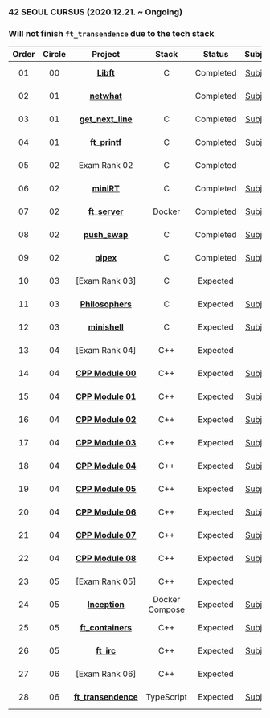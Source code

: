 ### 42 SEOUL CURSUS (2020.12.21. ~ Ongoing)
### Will not finish `ft_transendence` due to the tech stack

 |Order|Circle|Project|Stack|Status|Subject|Score|
 |:---:|:---:|:---:|:---:|:---:|:---:|:---:|
 |01|00|[**Libft**](https://github.com/bigpel66/42-cursus/tree/main/circle-00/Libft)|C|Completed|[Subject](https://github.com/bigpel66/42-cursus/blob/main/circle-00/circle00%20-%20Libft.pdf)|[![jseo](https://badge42.herokuapp.com/api/project/jseo/Libft)](https://github.com/JaeSeoKim/badge42)|
 |02|01|[**netwhat**](https://bigpel66.oopy.io/library/42/inner-circle/2)||Completed|[Subject](https://github.com/bigpel66/42-cursus/blob/main/circle-01/circle01%20-%20netwhat.pdf)|[![jseo](https://badge42.herokuapp.com/api/project/jseo/netwhat)](https://github.com/JaeSeoKim/badge42)|
 |03|01|[**get_next_line**](https://github.com/bigpel66/42-cursus/tree/main/circle-01/get_next_line)|C|Completed|[Subject](https://github.com/bigpel66/42-cursus/blob/main/circle-01/circle01%20-%20get_next_line.pdf)|[![jseo](https://badge42.herokuapp.com/api/project/jseo/get_next_line)](https://github.com/JaeSeoKim/badge42)|
 |04|01|[**ft_printf**](https://github.com/bigpel66/42-cursus/tree/main/circle-01/ft_printf)|C|Completed|[Subject](https://github.com/bigpel66/42-cursus/blob/main/circle-01/circle01%20-%20ft_printf.pdf)|[![jseo](https://badge42.herokuapp.com/api/project/jseo/ft_printf)](https://github.com/JaeSeoKim/badge42)|
 |05|02|Exam Rank 02|C|Completed||100 / 100|
 |06|02|[**miniRT**](https://github.com/bigpel66/42-cursus/tree/main/circle-02/miniRT)|C|Completed|[Subject](https://github.com/bigpel66/42-cursus/blob/main/circle-02/circle02%20-%20miniRT.pdf)|[![jseo](https://badge42.herokuapp.com/api/project/jseo/miniRT)](https://github.com/JaeSeoKim/badge42)|
 |07|02|[**ft_server**](https://github.com/bigpel66/42-cursus/tree/main/circle-02/ft_server)|Docker|Completed|[Subject](https://github.com/bigpel66/42-cursus/blob/main/circle-02/circle02%20-%20ft_server.pdf)|[![jseo](https://badge42.herokuapp.com/api/project/jseo/ft_server)](https://github.com/JaeSeoKim/badge42)|
 |08|02|[**push_swap**](https://github.com/bigpel66/42-cursus/tree/main/circle-02/push_swap)|C|Completed|[Subject](https://github.com/bigpel66/42-cursus/blob/main/circle-02/circle02%20-%20push_swap.pdf)|[![jseo](https://badge42.herokuapp.com/api/project/jseo/push_swap)](https://github.com/JaeSeoKim/badge42)|
 |09|02|[**pipex**](https://github.com/bigpel66/42-cursus/tree/main/circle-02/pipex)|C|Completed|[Subject](https://github.com/bigpel66/42-cursus/blob/main/circle-02/circle02%20-%20pipex.pdf)|[![jseo](https://badge42.herokuapp.com/api/project/jseo/pipex)](https://github.com/JaeSeoKim/badge42)|
 |10|03|[Exam Rank 03]|C|Expected||? / 100|
 |11|03|[**Philosophers**](https://github.com/bigpel66/42-cursus/tree/main/circle-03/Philosophers)|C|Expected|[Subject](https://github.com/bigpel66/42-cursus/blob/main/circle-03/circle03%20-%20Philosophers.pdf)|[![jseo](https://badge42.herokuapp.com/api/project/jseo/Philosophers)](https://github.com/JaeSeoKim/badge42)|
 |12|03|[**minishell**](https://github.com/bigpel66/42-cursus/tree/main/circle-03/minishell)|C|Expected|[Subject]()|? / 100|
 |13|04|[Exam Rank 04]|C++|Expected||? / 100|
 |14|04|[**CPP Module 00**](https://github.com/bigpel66/42-cursus/tree/main/circle-04/CPP%20Module%2000)|C++|Expected|[Subject]()|? / 100|
 |15|04|[**CPP Module 01**](https://github.com/bigpel66/42-cursus/tree/main/circle-04/CPP%20Module%2001)|C++|Expected|[Subject]()|? / 100|
 |16|04|[**CPP Module 02**](https://github.com/bigpel66/42-cursus/tree/main/circle-04/CPP%20Module%2002)|C++|Expected|[Subject]()|? / 100|
 |17|04|[**CPP Module 03**](https://github.com/bigpel66/42-cursus/tree/main/circle-04/CPP%20Module%2003)|C++|Expected|[Subject]()|? / 100|
 |18|04|[**CPP Module 04**](https://github.com/bigpel66/42-cursus/tree/main/circle-04/CPP%20Module%2004)|C++|Expected|[Subject]()|? / 100|
 |19|04|[**CPP Module 05**](https://github.com/bigpel66/42-cursus/tree/main/circle-04/CPP%20Module%2005)|C++|Expected|[Subject]()|? / 100|
 |20|04|[**CPP Module 06**](https://github.com/bigpel66/42-cursus/tree/main/circle-04/CPP%20Module%2006)|C++|Expected|[Subject]()|? / 100|
 |21|04|[**CPP Module 07**](https://github.com/bigpel66/42-cursus/tree/main/circle-04/CPP%20Module%2007)|C++|Expected|[Subject]()|? / 100|
 |22|04|[**CPP Module 08**](https://github.com/bigpel66/42-cursus/tree/main/circle-04/CPP%20Module%2008)|C++|Expected|[Subject]()|? / 100|
 |23|05|[Exam Rank 05]|C++|Expected||? / 100|
 |24|05|[**Inception**](https://github.com/bigpel66/42-cursus/tree/main/circle-05/Inception)|Docker Compose|Expected|[Subject]()|? / 100|
 |25|05|[**ft_containers**](https://github.com/bigpel66/42-cursus/tree/main/circle-05/ft_containers)|C++|Expected|[Subject]()|? / 100|
 |26|05|[**ft_irc**](https://github.com/bigpel66/42-cursus/tree/main/circle-05/ft_irc)|C++|Expected|[Subject]()|? / 100|
 |27|06|[Exam Rank 06]|C++|Expected||? / 100|
 |28|06|[**ft_transendence**]()|TypeScript|Expected|[Subject]()|? / 100|

